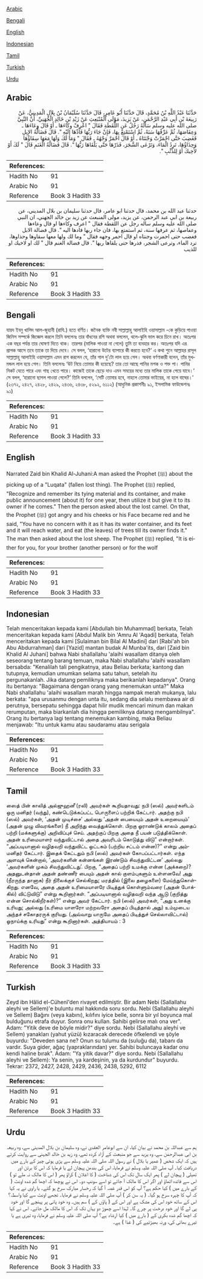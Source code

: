 [Arabic](#arabic)

[Bengali](#bengali)

[English](#english)

[Indonesian](#indonesian)

[Tamil](#tamil)

[Turkish](#turkish)

[Urdu](#urdu)

## Arabic


<div dir="rtl" lang="ar" style={{fontSize:'larger',backgroundColor:'#f8f9fa',padding:20}}>
حَدَّثَنَا عَبْدُ اللَّهِ بْنُ مُحَمَّدٍ، قَالَ حَدَّثَنَا أَبُو عَامِرٍ، قَالَ حَدَّثَنَا سُلَيْمَانُ بْنُ بِلاَلٍ الْمَدِينِيُّ، عَنْ رَبِيعَةَ بْنِ أَبِي عَبْدِ الرَّحْمَنِ، عَنْ يَزِيدَ، مَوْلَى الْمُنْبَعِثِ عَنْ زَيْدِ بْنِ خَالِدٍ الْجُهَنِيِّ، أَنَّ النَّبِيَّ صلى الله عليه وسلم سَأَلَهُ رَجُلٌ عَنِ اللُّقَطَةِ فَقَالَ ‏"‏ اعْرِفْ وِكَاءَهَا ـ أَوْ قَالَ وِعَاءَهَا ـ وَعِفَاصَهَا، ثُمَّ عَرِّفْهَا سَنَةً، ثُمَّ اسْتَمْتِعْ بِهَا، فَإِنْ جَاءَ رَبُّهَا فَأَدِّهَا إِلَيْهِ ‏"‏‏.‏ قَالَ فَضَالَّةُ الإِبِلِ فَغَضِبَ حَتَّى احْمَرَّتْ وَجْنَتَاهُ ـ أَوْ قَالَ احْمَرَّ وَجْهُهُ ـ فَقَالَ ‏"‏ وَمَا لَكَ وَلَهَا مَعَهَا سِقَاؤُهَا وَحِذَاؤُهَا، تَرِدُ الْمَاءَ، وَتَرْعَى الشَّجَرَ، فَذَرْهَا حَتَّى يَلْقَاهَا رَبُّهَا ‏"‏‏.‏ قَالَ فَضَالَّةُ الْغَنَمِ قَالَ ‏"‏ لَكَ أَوْ لأَخِيكَ أَوْ لِلذِّئْبِ ‏"‏‏.‏
</div>
<div style={{backgroundColor:'#f8f9fa',padding:20, marginBottom: 10}}><table> <thead> <tr> <th>References:</th> <th></th> </tr> </thead> <tbody><tr><td>Hadith No</td><td>91</td></tr><tr><td>Arabic No</td><td>91</td></tr><tr><td>Reference</td><td>Book 3 Hadith 33</td></tr></tbody></table></div>


<div dir="rtl" lang="ar" style={{fontSize:'larger',backgroundColor:'#f8f9fa',padding:20}}>
حدثنا عبد الله بن محمد، قال حدثنا ابو عامر، قال حدثنا سليمان بن بلال المديني، عن ربيعة بن ابي عبد الرحمن، عن يزيد، مولى المنبعث عن زيد بن خالد الجهني، ان النبي صلى الله عليه وسلم ساله رجل عن اللقطة فقال " اعرف وكاءها او قال وعاءها وعفاصها، ثم عرفها سنة، ثم استمتع بها، فان جاء ربها فادها اليه ". قال فضالة الابل فغضب حتى احمرت وجنتاه او قال احمر وجهه فقال " وما لك ولها معها سقاوها وحذاوها، ترد الماء، وترعى الشجر، فذرها حتى يلقاها ربها ". قال فضالة الغنم قال " لك او لاخيك او للذيب
</div>
<div style={{backgroundColor:'#f8f9fa',padding:20, marginBottom: 10}}><table> <thead> <tr> <th>References:</th> <th></th> </tr> </thead> <tbody><tr><td>Hadith No</td><td>91</td></tr><tr><td>Arabic No</td><td>91</td></tr><tr><td>Reference</td><td>Book 3 Hadith 33</td></tr></tbody></table></div>

## Bengali


<div dir="ltr" lang="bn" style={{fontSize:'larger',backgroundColor:'#f8f9fa',padding:20}}>
যায়দ ইবনু খালিদ আল-জুহানী (রাযি.) হতে বর্ণিত। জনৈক ব্যক্তি নবী সাল্লাল্লাহু আলাইহি ওয়াসাল্লাম -কে কুড়িয়ে পাওয়া জিনিস সম্পর্কে জিজ্ঞেস করলে তিনি বললেনঃ তার বাঁধনের রশি অথবা বললেন, থলে-ঝুলি ভাল করে চিনে রাখ। অতঃপর এক বছর পর্যন্ত তার ঘোষণা দিতে থাক। তারপর (মালিক পাওয়া না গেলে) তুমি তা ব্যবহার কর। অতঃপর যদি এর প্রাপক আসে তবে তাকে তা দিয়ে দেবে। সে বলল, ‘হারানো উটের ব্যাপারে কী করতে হবে?’ এ কথা শুনে আল্লাহর রাসূল সাল্লাল্লাহু আলাইহি ওয়াসাল্লাম এমন রাগ করলেন যে, তাঁর গাল দু’টো লাল হয়ে গেল। অথবা বর্ণণাকারী বলেন, তাঁর মুখমন্ডল লাল হয়ে গেল। তিনি বললেনঃ ‘উট নিয়ে তোমার কী হয়েছে? তার তো আছে পানির মশক ও শক্ত পা। পানির নিকট যেতে পারে এবং গাছ খেতে পারে। কাজেই তাকে ছেড়ে দাও এমন সময়ের মধ্যে তার মালিক তাকে পেয়ে যাবে।’ সে বলল, ‘হারানো ছাগল পাওয়া গেলে?’ তিনি বললেন, ‘সেটি তোমার হবে, নাহলে তোমার ভাইয়ের, না হলে বাঘের।’ (২৩৭২, ২৪২৭, ২৪২৮, ২৪২৯, ২৪৩৬, ২৪৩৮, ৫২৯২, ৬১১২) (আধুনিক প্রকাশনীঃ ৯১, ইসলামিক ফাউন্ডেশনঃ ৯১)
</div>
<div style={{backgroundColor:'#f8f9fa',padding:20, marginBottom: 10}}><table> <thead> <tr> <th>References:</th> <th></th> </tr> </thead> <tbody><tr><td>Hadith No</td><td>91</td></tr><tr><td>Arabic No</td><td>91</td></tr><tr><td>Reference</td><td>Book 3 Hadith 33</td></tr></tbody></table></div>

## English


<div dir="ltr" lang="en" style={{fontSize:'larger',backgroundColor:'#f8f9fa',padding:20}}>
Narrated Zaid bin Khalid Al-Juhani:A man asked the Prophet (ﷺ) about the picking up of a "Luqata" (fallen lost thing). The Prophet (ﷺ) replied, "Recognize and remember its tying material and its container, and make public announcement (about it) for one year, then utilize it but give it to its owner if he comes." Then the person asked about the lost camel. On that, the Prophet (ﷺ) got angry and his cheeks or his Face became red and he said, "You have no concern with it as it has its water container, and its feet and it will reach water, and eat (the leaves) of trees till its owner finds it." The man then asked about the lost sheep. The Prophet (ﷺ) replied, "It is either for you, for your brother (another person) or for the wolf
</div>
<div style={{backgroundColor:'#f8f9fa',padding:20, marginBottom: 10}}><table> <thead> <tr> <th>References:</th> <th></th> </tr> </thead> <tbody><tr><td>Hadith No</td><td>91</td></tr><tr><td>Arabic No</td><td>91</td></tr><tr><td>Reference</td><td>Book 3 Hadith 33</td></tr></tbody></table></div>

## Indonesian


<div dir="ltr" lang="id" style={{fontSize:'larger',backgroundColor:'#f8f9fa',padding:20}}>
Telah menceritakan kepada kami [Abdullah bin Muhammad] berkata, Telah menceritakan kepada kami [Abdul Malik bin 'Amru Al 'Aqadi] berkata, Telah menceritakan kepada kami [Sulaiman bin Bilal Al Madini] dari [Rabi'ah bin Abu Abdurrahman] dari [Yazid] mantan budak Al Munba'its, dari [Zaid bin Khalid Al Juhani] bahwa Nabi shallallahu 'alaihi wasallam ditanya oleh seseorang tentang barang temuan, maka Nabi shallallahu 'alaihi wasallam bersabda: "Kenalilah tali pengikatnya, atau Beliau berkata; kantong dan tutupnya, kemudian umumkan selama satu tahun, setelah itu pergunakanlah. Jika datang pemiliknya maka berikanlah kepadanya". Orang itu bertanya: "Bagaimana dengan orang yang menemukan unta?" Maka Nabi shallallahu 'alaihi wasallam marah hingga nampak merah mukanya, lalu berkata: "apa urusanmu dengan unta itu, sedang dia selalu membawa air di perutnya, bersepatu sehingga dapat hilir mudik mencari minum dan makan rerumputan, maka biarkanlah dia hingga pemiliknya datang mengambilnya". Orang itu bertanya lagi tentang menemukan kambing, maka Beliau menjawab: "Itu untuk kamu atau saudaramu atau serigala
</div>
<div style={{backgroundColor:'#f8f9fa',padding:20, marginBottom: 10}}><table> <thead> <tr> <th>References:</th> <th></th> </tr> </thead> <tbody><tr><td>Hadith No</td><td>91</td></tr><tr><td>Arabic No</td><td>91</td></tr><tr><td>Reference</td><td>Book 3 Hadith 33</td></tr></tbody></table></div>

## Tamil


<div dir="ltr" lang="ta" style={{fontSize:'larger',backgroundColor:'#f8f9fa',padding:20}}>
ஸைத் பின் காலித் அல்ஜுஹனீ (ரலி) அவர்கள் கூறியதாவது: நபி (ஸல்) அவர்களிடம் ஒரு மனிதர் (வந்து), கண்டெடுக்கப்பட்ட பொருளைப் பற்றிக் கேட்டார். அதற்கு நபி (ஸல்) அவர்கள், ‘அதன் முடிச்சை’ அல்லது ‘அதன் பையையும் அதன் உறையையும்’ (அதன் முழு விவரங்களை) நீ அறிந்து வைத்துக்கொள். பிறகு ஓராண்டுக் காலம் அதைப் பற்றி (மக்களுக்கு) அறிவிப்புச் செய். அதற்குப் பிறகு அதை நீ பயன் படுத்திக்கொள். அதன் உரிமையாளர் வந்துவிட்டால் அதை அவரிடம் கொடுத்து விடு” என்றார்கள். “அப்படியானால் வழிதவறி வந்துவிட்ட ஒட்டகம் (பற்றிய சட்டம் என்ன)?” என்று அம்மனிதர் கேட்டார். இதைக் கேட்டதும் நபி (ஸல்) அவர்கள் கோபப்பட்டார்கள். எந்த அளவுக் கென்றால், ‘அவர்களின் கன்னங்கள் இரண்டும் சிவந்துவிட்டன’ அல்லது ‘அவர்களின் முகம் சிவந்துவிட்டது’. பிறகு, “அதைப் பற்றி உமக்கு என்ன (அக்கறை)? அதனுடன்தான் அதன் தண்ணீர் பையும் அதன் கால் குளம்புகளும் உள்ளனவே! அது (நீரருந்த தானாக) நீர் நிலைக்குச் செல்கிறது; மரத்தில் (இலை தழைகளை) மேய்ந்துகொள்கிறது. எனவே, அதை அதன் உரிமையாளரே பிடித்துக் கொள்ளும்வரை (அதன் போக்கில்) விட்டுவிடு” என்று கூறினார்கள். “அப்படியானால் வழிதவறி வந்த ஆடு (குறித்து என்ன சொல்கிறீர்கள்)?” என்று அவர் கேட்டார். நபி (ஸல்) அவர்கள், “அது உனக்கு உரியது; அல்லது (உரிமை யாளரோ மற்றவரோ அதைப் பிடித்தால் அது) உம்முடைய அந்தச் சகோதரருக் குரியது. (அவ்வாறு யாருமே அதைப் பிடித்துச் செல்லாவிட்டால்) ஓநாய்க்கு உரியது” என்று கூறினார்கள். அத்தியாயம் : 3
</div>
<div style={{backgroundColor:'#f8f9fa',padding:20, marginBottom: 10}}><table> <thead> <tr> <th>References:</th> <th></th> </tr> </thead> <tbody><tr><td>Hadith No</td><td>91</td></tr><tr><td>Arabic No</td><td>91</td></tr><tr><td>Reference</td><td>Book 3 Hadith 33</td></tr></tbody></table></div>

## Turkish


<div dir="ltr" lang="tr" style={{fontSize:'larger',backgroundColor:'#f8f9fa',padding:20}}>
Zeyd ibn Hâlid el-Cühenî'den rivayet edilmiştir. Bir adam Nebi (Sallallahu aleyhi ve Sellem)'e buluntu mal hakkında soru sordu. Nebi (Sallallahu aleyhi ve Sellem) Bağını (veya kabını), kılıfını iyice belle, sonra bir yıl boyunca mal bulduğunu etrafa duyur. Sonra onu kullan. Sahibi gelirse malı ona ver". Adam: "Yitik deve de böyle midir?" diye sordu. Nebi (Sallallahu aleyhi ve Sellem) yanakları (yahut yüzü) kızaracak derecede öfkelendi ve şöyle buyurdu: "Deveden sana ne? Onun su tulumu da (suluğu da), tabanı da vardır. Suya gider, ağaç (yapraklarından) yer. Sahibi buluncaya kadar onu kendi haline bırak". Adam: "Ya yitik davar?" diye sordu. Nebi (Sallallahu aleyhi ve Sellem): Ya senin, ya kardeşinin, ya da kurdundur" buyurdu. Tekrar: 2372, 2427, 2428, 2429, 2436, 2438, 5292, 6112
</div>
<div style={{backgroundColor:'#f8f9fa',padding:20, marginBottom: 10}}><table> <thead> <tr> <th>References:</th> <th></th> </tr> </thead> <tbody><tr><td>Hadith No</td><td>91</td></tr><tr><td>Arabic No</td><td>91</td></tr><tr><td>Reference</td><td>Book 3 Hadith 33</td></tr></tbody></table></div>

## Urdu


<div dir="rtl" lang="ur" style={{fontSize:'larger',backgroundColor:'#f8f9fa',padding:20}}>
ہم سے عبداللہ بن محمد نے بیان کیا، ان سے ابوعامر العقدی نے، وہ سلیمان بن بلال المدینی سے، وہ ربیعہ بن ابی عبدالرحمٰن سے، وہ یزید سے جو منبعث کے آزاد کردہ تھے، وہ زید بن خالد الجہنی سے روایت کرتے ہیں کہ ایک شخص ( عمیر یا بلال ) نے رسول اللہ صلی اللہ علیہ وسلم سے پڑی ہوئی چیز کے بارے میں دریافت کیا۔ آپ صلی اللہ علیہ وسلم نے فرمایا، اس کی بندھن پہچان لے یا فرمایا کہ اس کا برتن اور تھیلی ( پہچان لے ) پھر ایک سال تک اس کی شناخت ( کا اعلان ) کراؤ پھر ( اس کا مالک نہ ملے تو ) اس سے فائدہ اٹھاؤ اور اگر اس کا مالک آ جائے تو اسے سونپ دو۔ اس نے پوچھا کہ اچھا گم شدہ اونٹ ( کے بارے میں ) کیا حکم ہے؟ آپ کو اس قدر غصہ آ گیا کہ رخسار مبارک سرخ ہو گئے۔ یا راوی نے یہ کہا کہ آپ کا چہرہ سرخ ہو گیا۔ ( یہ سن کر ) آپ صلی اللہ علیہ وسلم نے فرمایا۔ تجھے اونٹ سے کیا واسطہ؟ اس کے ساتھ خود اس کی مشک ہے اور اس کے ( پاؤں کے ) سم ہیں۔ وہ خود پانی پر پہنچے گا اور خود پی لے گا اور خود درخت پر چرے گا۔ لہٰذا اسے چھوڑ دو یہاں تک کہ اس کا مالک مل جائے۔ اس نے کہا کہ اچھا گم شدہ بکری کے ( بارے میں ) کیا ارشاد ہے؟ آپ صلی اللہ علیہ وسلم نے فرمایا، وہ تیری ہے یا تیرے بھائی کی، ورنہ بھیڑئیے کی ( غذا ) ہے۔
</div>
<div style={{backgroundColor:'#f8f9fa',padding:20, marginBottom: 10}}><table> <thead> <tr> <th>References:</th> <th></th> </tr> </thead> <tbody><tr><td>Hadith No</td><td>91</td></tr><tr><td>Arabic No</td><td>91</td></tr><tr><td>Reference</td><td>Book 3 Hadith 33</td></tr></tbody></table></div>